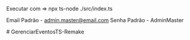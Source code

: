 Executar com => npx ts-node ./src/index.ts

Email Padrão - admin.master@email.com
Senha Padrão - AdminMaster

#   G e r e n c i a r E v e n t o s T S - R e m a k e 
 
 
